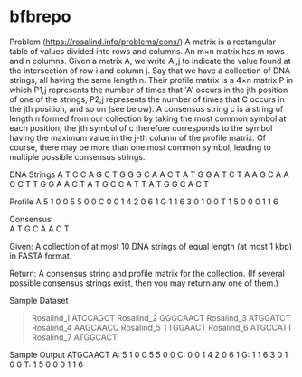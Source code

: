 # bfbrepo
Problem (https://rosalind.info/problems/cons/)
A matrix is a rectangular table of values divided into rows 
and columns. An m×n matrix has m rows and n columns. Given a 
matrix A, we write Ai,j to indicate the value found at the 
intersection of row i and column j.
Say that we have a collection of DNA strings, all having the 
same length n. Their profile matrix is a 4×n matrix P in which 
P1,j represents the number of times that 'A' occurs in the jth 
position of one of the strings, P2,j represents the number of 
times that C occurs in the jth position, and so on (see below).
A consensus string c is a string of length n formed from our 
collection by taking the most common symbol at each position; 
the jth symbol of c therefore corresponds to the symbol having 
the maximum value in the j-th column of the profile matrix. Of 
course, there may be more than one most common symbol, leading 
to multiple possible consensus strings.

DNA Strings
A T C C A G C T
G G G C A A C T
A T G G A T C T
A A G C A A C C
T T G G A A C T
A T G C C A T T
A T G G C A C T

Profile	
A   5 1 0 0 5 5 0 0
C   0 0 1 4 2 0 6 1
G   1 1 6 3 0 1 0 0
T   1 5 0 0 0 1 1 6

Consensus	
A T G C A A C T

Given: A collection of at most 10 DNA strings of equal length (at most 1 kbp) in FASTA format.

Return: A consensus string and profile matrix for the collection. (If several possible consensus strings exist, then you may return any one of them.)

Sample Dataset
>Rosalind_1
ATCCAGCT
>Rosalind_2
GGGCAACT
>Rosalind_3
ATGGATCT
>Rosalind_4
AAGCAACC
>Rosalind_5
TTGGAACT
>Rosalind_6
ATGCCATT
>Rosalind_7
ATGGCACT

Sample Output
ATGCAACT
A: 5 1 0 0 5 5 0 0
C: 0 0 1 4 2 0 6 1
G: 1 1 6 3 0 1 0 0
T: 1 5 0 0 0 1 1 6
